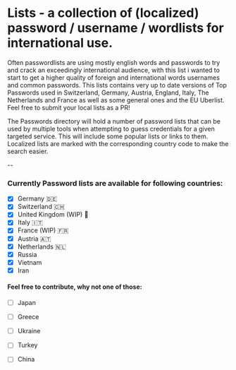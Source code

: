 # Lists - a collection of (localized) password / username / wordlists for international use.

Often passwordlists are using mostly english words and passwords to try and crack an exceedingly international audience, with this list i wanted to start to get a higher quality of foreign and international words usernames and common passwords. This lists contains very up to date versions of Top Passwords used in Switzerland, Germany, Austria, England, Italy, The Netherlands and France as well as some general ones and the EU Uberlist. Feel free to submit your local lists as a PR!

The Passwords directory will hold a number of password lists that can be used by multiple tools when attempting to guess credentials for a given targeted service. This will include some popular lists or links to them. Localized lists are marked with the corresponding country code to make the search easier.

--


### Currently Password lists are available for following countries:

- [x] Germany 🇩🇪
- [x] Switzerland 🇨🇭
- [x] United Kingdom (WIP) 🏴󠁧󠁢󠁥󠁮󠁧󠁿
- [x] Italy 🇮🇹
- [x] France (WIP) 🇫🇷
- [x] Austria 🇦🇹
- [x] Netherlands 🇳🇱
- [x] Russia
- [x] Vietnam
- [x] Iran

#### Feel free to contribute, why not one of those:

- [ ] Japan
- [ ] Greece
- [ ] Ukraine
- [ ] Turkey
- [ ] China

